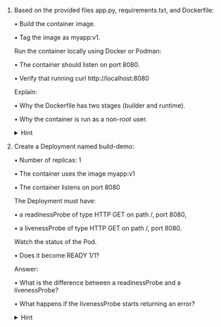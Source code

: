 1. Based on the provided files app.py, requirements.txt, and Dockerfile:

	•	Build the container image.

	•	Tag the image as myapp:v1.

    Run the container locally using Docker or Podman:

	•	The container should listen on port 8080.

	•	Verify that running curl http://localhost:8080

    Explain:

	•	Why the Dockerfile has two stages (builder and runtime).

	•	Why the container is run as a non-root user.

    <details>
        <summary>Hint</summary>

        docker build -t myapp:v1 .

        docker run --rm -p 8080:8080 myapp:v1

        curl http://localhost:8080
    </details>

2. Create a Deployment named build-demo:

	•	Number of replicas: 1

	•	The container uses the image myapp:v1

	•	The container listens on port 8080

	The Deployment must have:

	•	a readinessProbe of type HTTP GET on path /, port 8080,
	
    •	a livenessProbe of type HTTP GET on path /, port 8080.
	
    Watch the status of the Pod.
	
    •	Does it become READY 1/1?
	
    Answer:
	
    •	What is the difference between a readinessProbe and a livenessProbe?
	
    •	What happens if the livenessProbe starts returning an error?

    <details>
        <summary>Hint</summary>
        
    ```yaml
    apiVersion: apps/v1
    kind: Deployment
    metadata:
      name: build-demo
    spec:
      replicas: 1
      selector:
        matchLabels:
        app: build-demo
      template:
        metadata:
        labels:
            app: build-demo
        spec:
        containers:
        - name: app
            image: myapp:v1
            ports:
            - containerPort: 8080
            readinessProbe:
              httpGet:
                path: /
                port: 8080
              initialDelaySeconds: 5
              periodSeconds: 5
            livenessProbe:
              httpGet:
                path: /
                port: 8080
              initialDelaySeconds: 10
              periodSeconds: 10
    ```
    </details>
